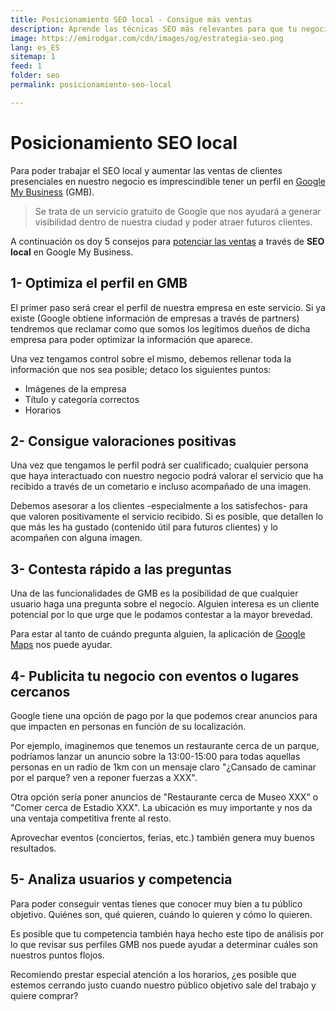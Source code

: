 ```yaml
---
title: Posicionamiento SEO local - Consigue más ventas
description: Aprende las técnicas SEO más relevantes para que tu negocio consiga aumentar las ventas con clientes locales
image: https://emirodgar.com/cdn/images/og/estrategia-seo.png
lang: es_ES
sitemap: 1
feed: 1
folder: seo
permalink: posicionamiento-seo-local

---
```


# Posicionamiento SEO local 

Para poder trabajar el SEO local y aumentar las ventas de clientes presenciales en nuestro negocio es imprescindible tener un perfil en [Google My Business](https://www.google.com/intl/es_es/business/) (GMB).

> Se trata de un servicio gratuito de Google que nos ayudará a generar visibilidad dentro de nuestra ciudad y poder atraer futuros clientes.

A continuación os doy 5 consejos para [potenciar las ventas](casos-exito-seo) a través de **SEO local** en Google My Business.

## 1- Optimiza el perfil en GMB

El primer paso será crear el perfil de nuestra empresa en este servicio. Si ya existe (Google obtiene información de empresas a través de partners) tendremos que reclamar como que somos los legítimos dueños de dicha empresa para poder optimizar la información que aparece.

Una vez tengamos control sobre el mismo, debemos rellenar toda la información que nos sea posible; detaco los siguientes puntos:

- Imágenes de la empresa
- Título y categoría correctos
- Horarios

## 2- Consigue valoraciones positivas

Una vez que tengamos le perfil podrá ser cualificado; cualquier persona que haya interactuado con nuestro negocio podrá valorar el servicio que ha recibido a través de un cometario e incluso acompañado de una imagen.

Debemos asesorar a los clientes -especialmente a los satisfechos- para que valoren positivamente el servicio recibido. Si es posible, que detallen lo que más les ha gustado (contenido útil para futuros clientes) y lo acompañen con alguna imagen.

## 3- Contesta rápido a las preguntas

Una de las funcionalidades de GMB es la posibilidad de que cualquier usuario haga una pregunta sobre el negocio. Alguien interesa es un cliente potencial por lo que urge que le podamos contestar a la mayor brevedad.

Para estar al tanto de cuándo pregunta alguien, la aplicación de [Google Maps](https://support.google.com/maps/answer/6139433?hl=en) nos puede ayudar.

## 4- Publicita tu negocio con eventos o lugares cercanos

Google tiene una opción de pago por la que podemos crear anuncios para que impacten en personas en función de su localización.

Por ejemplo, imaginemos que tenemos un restaurante cerca de un parque, podríamos lanzar un anuncio sobre la 13:00-15:00 para todas aquellas personas en un radio de 1km con un mensaje claro "¿Cansado de caminar por el parque? ven a reponer fuerzas a XXX".

Otra opción sería poner anuncios de "Restaurante cerca de Museo XXX" o "Comer cerca de Estadio XXX". La ubicación es muy importante y nos da una ventaja competitiva frente al resto.

Aprovechar eventos (conciertos, ferias, etc.) también genera muy buenos resultados.

## 5- Analiza usuarios y competencia

Para poder conseguir ventas tienes que conocer muy bien a tu público objetivo. Quiénes son, qué quieren, cuándo lo quieren y cómo lo quieren.

Es posible que tu competencia también haya hecho este tipo de análisis por lo que revisar sus perfiles GMB nos puede ayudar a determinar cuáles son nuestros puntos flojos. 

Recomiendo prestar especial atención a los horarios, ¿es posible que estemos cerrando justo cuando nuestro público objetivo sale del trabajo y quiere comprar?
<!--stackedit_data:
eyJoaXN0b3J5IjpbNzQ0MjUzNjZdfQ==
-->